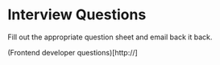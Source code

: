 # Interview Questions

Fill out the appropriate question sheet and email back it back.

(Frontend developer questions)[http://]
